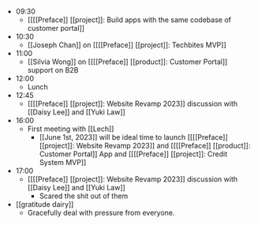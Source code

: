 - 09:30
    - [[[[Preface]] [[project]]: Build apps with the same codebase of customer portal]]
- 10:30
    - [[Joseph Chan]] on [[[[Preface]] [[project]]: Techbites MVP]]
- 11:00
    - [[Silvia Wong]] on [[[[Preface]] [[product]]: Customer Portal]] support on B2B
- 12:00
    - Lunch
- 12:45
    - [[[[Preface]] [[project]]: Website Revamp 2023]] discussion with [[Daisy Lee]] and [[Yuki Law]]
- 16:00
    - First meeting with [[Lech]]
        - [[June 1st, 2023]] will be ideal time to launch [[[[Preface]] [[project]]: Website Revamp 2023]] and [[[[Preface]] [[product]]: Customer Portal]] App and [[[[Preface]] [[project]]: Credit System MVP]]
- 17:00
    - [[[[Preface]] [[project]]: Website Revamp 2023]] discussion with [[Daisy Lee]] and [[Yuki Law]]
        - Scared the shit out of them
- [[gratitude dairy]]
    - Gracefully deal with pressure from everyone.
